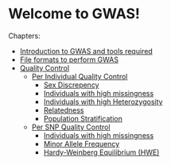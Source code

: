 # Welcome to GWAS!

Chapters:

-   [Introduction to GWAS and tools required](chapters/Introduction)
-   [File formats to perform GWAS](chapters/File-formats)
-   [Quality Control](chapters/QC)
    -   [Per Individual Quality Control](chapters/QC/Individual-QC)
        -   [Sex Discrepency](chapters/QC/Individual-QC/Sex-Check)
        -   [Individuals with high
            missingness](chapters/QC/Individual-QC/Ind-Miss)
        -   [Individuals with high
            Heterozygosity](chapters/QC/Individual-QC/Ind-Hetr)
        -   [Relatedness](chapters/QC/Individual-QC/Relatedness)
        -   [Population
            Stratification](chapters/QC/Individual-QC/Ancestry)
    -   [Per SNP Quality Control](chapters/QC/SNP-QC)
        -   [Individuals with high
            missingness](chapters/QC/SNP-QC/SNP-Miss)
        -   [Minor Allele Frequency](chapters/QC/SNP-QC/MAF)
        -   [Hardy-Weinberg Equilibrium (HWE)](chapters/QC/SNP-QC/HWE)
